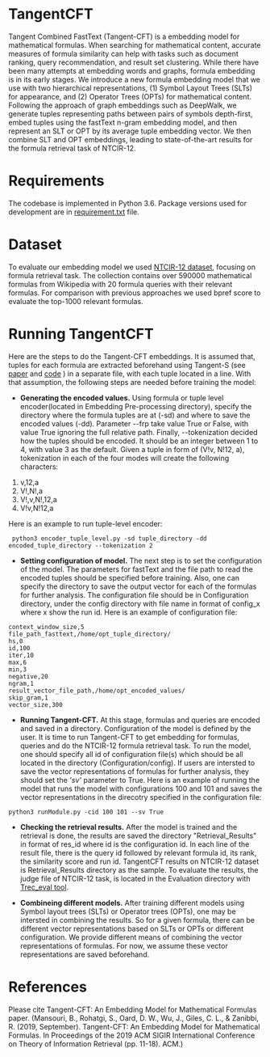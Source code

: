 # TangentCFT
Tangent Combined FastText (Tangent-CFT) is a embedding model for mathematical formulas. When searching for mathematical content, accurate measures of formula similarity can help with tasks such as document ranking, query recommendation, and result set clustering. While there have been many attempts at embedding words and graphs, formula embedding is in its early stages. 
We introduce a new formula embedding model that we use with two hierarchical representations, (1) Symbol Layout Trees (SLTs) for appearance, and (2) Operator Trees (OPTs) for mathematical content. Following the approach of graph embeddings such as DeepWalk, we generate tuples representing paths between pairs of symbols depth-first, embed tuples using the fastText n-gram embedding model, and then represent an SLT or OPT by its average tuple embedding vector. We then combine SLT and OPT embeddings, leading to state-of-the-art results for the formula retrieval task of NTCIR-12.

# Requirements
The codebase is implemented in Python 3.6. Package versions used for development are in [requirement.txt](https://github.com/BehroozMansouri/TangentCFT/blob/master/requirements.txt) file.

# Dataset
To evaluate our embedding model we used [NTCIR-12 dataset](https://www.cs.rit.edu/~rlaz/NTCIR-12_MathIR_Wikipedia_Corpus.zip), focusing on formula retrieval task. The collection contains over 590000 mathematical formulas from Wikipedia with 20 formula queries with their relevant formulas. For comparison with previous approaches we used bpref score to evaluate the top-1000 relevant formulas. 

# Running TangentCFT
Here are the steps to do the Tangent-CFT embeddings. It is assumed that, tuples for each formula are extracted beforehand using Tangent-S (see [paper](https://dl.acm.org/citation.cfm?id=3080748) and [code](https://www.cs.rit.edu/~dprl/files/release_tangent_S.zip) ) in a separate file, with each tuple located in a line. With that assumption, the following steps are needed before training the model:

* **Generating the encoded values.** Using formula or tuple level encoder(located in Embedding Pre-processing directory), specify the directory where the formula tuples are at (-sd) and where to save the encoded values (-dd). Parameter --frp take value True or False, with value True ignoring the full relative path. Finally, --tokenization decided how the tuples should be encoded. It should be an integer between 1 to 4, with value 3 as the default. Given a tuple in form of (V!v, N!12, a), tokenization in each of the four modes will create the following characters:
 1. v,12,a
 2. V!,N!,a
 3. V!,v,N!,12,a
 4. V!v,N!12,a

Here is an example to run tuple-level encoder:

```
 python3 encoder_tuple_level.py -sd tuple_directory -dd encoded_tuple_directory --tokenization 2
```

* **Setting configuration of model.** The next step is to set the configuration of the model. The parameters for fastText and the file path to read the encoded tuples should be specified before training. Also, one can specify the directory to save the output vector for each of the formulas for further analysis. The configuration file should be in Configuration directory, under the config directory with file name in format of config_x where x show the run id. Here is an example of configuration file:
```
context_window_size,5
file_path_fasttext,/home/opt_tuple_directory/
hs,0
id,100
iter,10
max,6
min,3
negative,20
ngram,1
result_vector_file_path,/home/opt_encoded_values/
skip_gram,1
vector_size,300
```
* **Running Tangent-CFT.** At this stage, formulas and queries are encoded and saved in a directory. Configuration of the model is defined by the user. It is time to run Tangent-CFT to get embedding for formulas, queries and do the NTCIR-12 formula retrieval task. To run the model, one should specify all id of configuration file(s) which should be all located in the directory (Configuration/config). If users are intersted to save the vector representations of formulas for further analysis, they should set the *'sv'* parameter to True. Here is an example of running the model that runs the model with configurations 100 and 101 and saves the vector representations in the direcotry specified in the configuration file:
```
python3 runModule.py -cid 100 101 --sv True
```
* **Checking the retrieval results.** After the model is trained and the retrieval is done, the results are saved the directory "Retrieval_Results" in format of res_id where id is the configuration id. In each line of the result file, there is the query id followed by relevant formula id, its rank, the similarity score and run id. TangentCFT results on NTCIR-12 dataset is Retrieval_Results directory as the sample. To evaluate the results, the judge file of NTCIR-12 task, is located in the Evaluation directory with [Trec_eval tool](https://trec.nist.gov/trec_eval/). 

* **Combineing different models.** After training different models using Symbol layout trees (SLTs) or Operator trees (OPTs), one may be intersted in combining the results. So for a given formula, there can be different vector representations based on SLTs or OPTs or different configuration. 
We provide different means of combining the vector representations of formulas. For now, we assume these vector representations are saved beforehand. 

# References
Please cite Tangent-CFT: An Embedding Model for Mathematical Formulas paper. (Mansouri, B., Rohatgi, S., Oard, D. W., Wu, J., Giles, C. L., & Zanibbi, R. (2019, September). Tangent-CFT: An Embedding Model for Mathematical Formulas. In Proceedings of the 2019 ACM SIGIR International Conference on Theory of Information Retrieval (pp. 11-18). ACM.)

